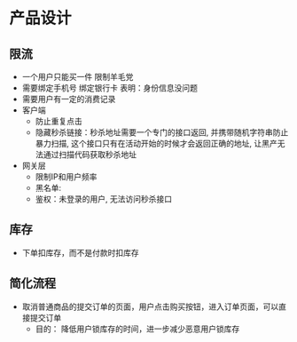 # 产品设计

## 限流

- 一个用户只能买一件 限制羊毛党
- 需要绑定手机号 绑定银行卡 表明：身份信息没问题
- 需要用户有一定的消费记录
- 客户端
    - 防止重复点击
    - 隐藏秒杀链接：秒杀地址需要一个专门的接口返回, 并携带随机字符串防止暴力扫描, 这个接口只有在活动开始的时候才会返回正确的地址,
      让黑产无法通过扫描代码获取秒杀地址
- 网关层
    - 限制IP和用户频率
    - 黑名单:
    - 鉴权：未登录的用户, 无法访问秒杀接口

## 库存

- 下单扣库存，而不是付款时扣库存

## 简化流程

- 取消普通商品的提交订单的页面，用户点击购买按钮，进入订单页面，可以直接提交订单
    - 目的： 降低用户锁库存的时间，进一步减少恶意用户锁库存

##  